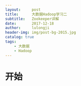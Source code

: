 ```yaml
---
layout:     post
title:      大数据Hadoop学习二
subtitle:   Zookeeper详解
date:       2017-12-18
author:     lulongji
header-img: img/post-bg-2015.jpg
catalog: true
tags:
    - 大数据
    - Hadoop
---
```


# 开始

